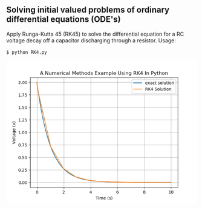 ## Solving initial valued problems of ordinary differential equations (ODE's)
Apply Runga-Kutta 45 (RK45) to solve the differential equation for a RC voltage decay off a capacitor discharging through a resistor.
Usage:

    $ python RK4.py

![ode-solution](ode-solution.png)
 
